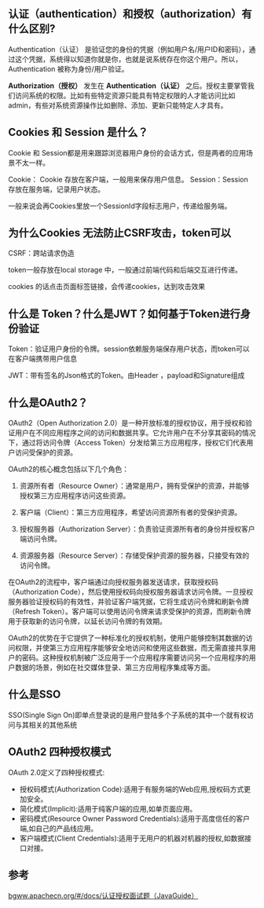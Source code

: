 ## 认证（authentication）和授权（authorization）有什么区别?


Authentication（认证） 是验证您的身份的凭据（例如用户名/用户ID和密码），通过这个凭据，系统得以知道你就是你，也就是说系统存在你这个用户。所以，Authentication 被称为身份/用户验证。

**Authorization（授权）** 发生在 **Authentication（认证）** 之后。授权主要掌管我们访问系统的权限。比如有些特定资源只能具有特定权限的人才能访问比如admin，有些对系统资源操作比如删除、添加、更新只能特定人才具有。

## Cookies 和 Session 是什么？

Cookie 和 Session都是用来跟踪浏览器用户身份的会话方式，但是两者的应用场景不太一样。

Cookie： Cookie 存放在客户端，一般用来保存用户信息。
Session：Session 存放在服务端，记录用户状态。

一般来说会再Cookies里放一个SessionId字段标志用户，传递给服务端。

## 为什么Cookies 无法防止CSRF攻击，token可以

CSRF：跨站请求伪造

token一般存放在local storage 中，一般通过前端代码和后端交互进行传递。

cookies 的话点击页面标签链接，会传递cookies，达到攻击效果

## 什么是 Token？什么是JWT？如何基于Token进行身份验证

Token：验证用户身份的令牌。session依赖服务端保存用户状态，而token可以在客户端携带用户信息

JWT：带有签名的Json格式的Token。由Header ，payload和Signature组成

## 什么是OAuth2？

OAuth2（Open Authorization 2.0）是一种开放标准的授权协议，用于授权和验证用户在不同应用程序之间的访问和数据共享。它允许用户在不分享其密码的情况下，通过将访问令牌（Access Token）分发给第三方应用程序，授权它们代表用户访问受保护的资源。

OAuth2的核心概念包括以下几个角色：

1. 资源所有者（Resource Owner）：通常是用户，拥有受保护的资源，并能够授权第三方应用程序访问这些资源。

2. 客户端（Client）：第三方应用程序，希望访问资源所有者的受保护资源。

3. 授权服务器（Authorization Server）：负责验证资源所有者的身份并授权客户端访问令牌。

4. 资源服务器（Resource Server）：存储受保护资源的服务器，只接受有效的访问令牌。

在OAuth2的流程中，客户端通过向授权服务器发送请求，获取授权码（Authorization Code），然后使用授权码向授权服务器请求访问令牌。一旦授权服务器验证授权码的有效性，并验证客户端凭据，它将生成访问令牌和刷新令牌（Refresh Token）。客户端可以使用访问令牌来请求受保护的资源，而刷新令牌用于获取新的访问令牌，以延长访问令牌的有效期。

OAuth2的优势在于它提供了一种标准化的授权机制，使用户能够控制其数据的访问权限，并使第三方应用程序能够安全地访问和使用这些数据，而无需直接共享用户的密码。这种授权机制被广泛应用于一个应用程序需要访问另一个应用程序的用户数据的场景，例如在社交媒体登录、第三方应用程序集成等方面。

## 什么是SSO

SSO(Single Sign On)即单点登录说的是用户登陆多个子系统的其中一个就有权访问与其相关的其他系统

## OAuth2 四种授权模式

OAuth 2.0定义了四种授权模式:

+ 授权码模式(Authorization Code):适用于有服务端的Web应用,授权码方式更加安全。
+ 简化模式(Implicit):适用于纯客户端的应用,如单页面应用。
+ 密码模式(Resource Owner Password Credentials):适用于高度信任的客户端,如自己的产品线应用。
+ 客户端模式(Client Credentials):适用于无用户的机器对机器的授权,如数据接口对接。

## 参考

[bgww.apachecn.org/#/docs/认证授权面试题（JavaGuide）](https://bgww.apachecn.org/#/docs/认证授权面试题（JavaGuide）)

